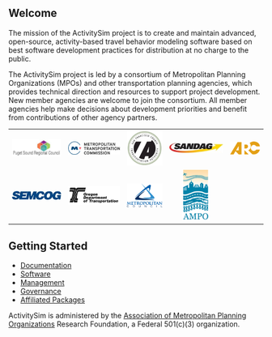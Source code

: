 
## Welcome

The mission of the ActivitySim project is to create and maintain advanced, open-source, activity-based travel behavior modeling software based on best software development practices for distribution at no charge to the public.  

The ActivitySim project is led by a consortium of Metropolitan Planning Organizations (MPOs) and other transportation planning agencies, which provides technical direction and resources to support project development.  New member agencies are welcome to join the consortium.  All member agencies help make decisions about development priorities and benefit from contributions of other agency partners. 

<table>
  <tr>
    <td align="center"><a href="http://www.psrc.org" rel="PSRC"><img src="psrc.png"/></a></td>
    <td align="center"><a href="https://mtc.ca.gov" rel="MTC"><img src="mtc.png"/></a></td>
    <td align="center"><a href="http://www.sfcta.org" rel="SFCTA"><img src="sfcta.png"/></a></td>
    <td align="center"><a href="http://www.sandag.org" rel="SANDAG"><img src="sandag.jpg"/></a></td>
    <td align="center"><a href="https://atlantaregional.org" rel="ARC"><img src="arc.png"/></a></td> 
  </tr>
  <tr>
  	<td align="center"><a href="http://semcog.org" rel="SEMCOG"><img src="SEMCOG.jpg"/></a></td> 
    <td align="center"><a href="https://www.oregon.gov/ODOT" rel="AMPO"><img src="oregondot.png"/></a></td>
    <td align="center"><a href="https://metrocouncil.org/" rel="AMPO"><img src="metcouncil.png"/></a></td>
    <td align="center"><a href="http://www.ampo.org" rel="AMPO"><img src="ampo.png"/></a></td>
  </tr>
</table>

## Getting Started

  - [Documentation](https://activitysim.github.io/activitysim)
  - [Software](https://github.com/activitysim/activitysim)
  - [Management](https://github.com/activitysim/activitysim/wiki)
  - [Governance](https://github.com/activitysim/activitysim/wiki/Governance)
  - [Affiliated Packages](https://github.com/activitysim/activitysim/wiki/Affiliated-Packages)
  
ActivitySim is administered by the [Association of Metropolitan Planning Organizations](http://www.ampo.org) Research Foundation, a Federal 501(c)(3) organization.

